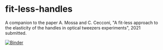 # fit-less-handles
A companion to the paper A. Mossa and C. Cecconi, "A fit-less approach to the elasticity of the handles in optical tweezers experiments", 2021 submitted.

[![Binder](https://mybinder.org/badge_logo.svg)](https://mybinder.org/v2/gh/AlessandroMossa/fit-less-handles/HEAD)
